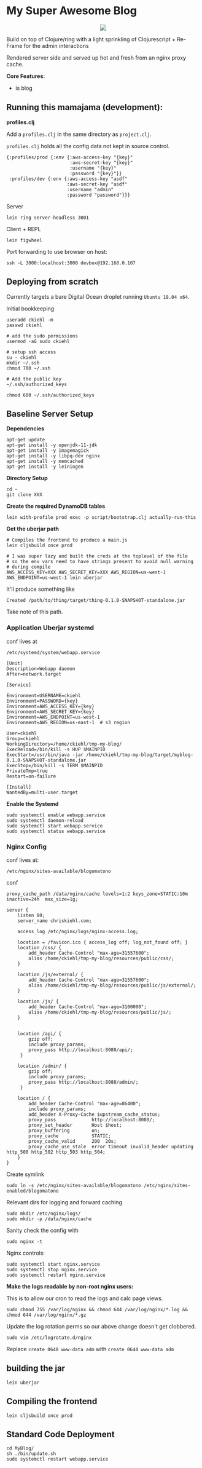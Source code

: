# My Super Awesome Blog

<p align='center'>
 <img src='https://cloud.githubusercontent.com/assets/1408720/7717628/8907ae1e-fe72-11e4-8c40-d21102dc6cdc.jpg'>
</p>

Build on top of Clojure/ring with a light sprinkling of Clojurescript + Re-Frame for the admin interactions 
 
Rendered server side and served up hot and fresh from an nginx proxy cache.  


**Core Features:** 
 
 * is blog 

 
  

## Running this mamajama (development):

**profiles.clj**

Add a `profiles.clj` in the same directory as `project.clj`.

`profiles.clj` holds all the config data not kept in source control. 

```
{:profiles/prod {:env {:aws-access-key "{key}"
                       :aws-secret-key "{key}"
                       :username "{key}"
                       :password "{key}"}}
 :profiles/dev {:env {:aws-access-key "asdf"
                      :aws-secret-key "asdf"
                      :username "admin"
                      :password "password"}}}
```


Server 

```lein ring server-headless 3001```


Client + REPL 

```lein figwheel```

Port forwarding to use browser on host:
 
```
ssh -L 3000:localhost:3000 devbox@192.168.0.107
```



## Deploying from scratch 
 
Currently targets a bare Digital Ocean droplet running `Ubuntu 18.04 x64`.  

 


Initial bookkeeping

```
useradd ckiehl -m 
passwd ckiehl 

# add the sudo permissions 
usermod -aG sudo ckiehl

# setup ssh access 
su - ckiehl 
mkdir ~/.ssh 
chmod 700 ~/.ssh

# Add the public key
~/.ssh/authorized_keys

chmod 600 ~/.ssh/authorized_keys
```

## Baseline Server Setup


**Dependencies**
 
```
apt-get update
apt-get install -y openjdk-11-jdk
apt-get install -y imagemagick
apt-get install -y libpq-dev nginx
apt-get install -y memcached
apt-get install -y leiningen
```
 
**Directory Setup**

```
cd ~
git clone XXX
```

**Create the required DynamoDB tables**

```
lein with-profile prod exec -p script/bootstrap.clj actually-run-this
```



**Get the uberjar path**

```
# Compiles the frontend to produce a main.js
lein cljsbuild once prod

# I was super lazy and built the creds at the toplevel of the file 
# so the env vars need to have strings present to avoid null warning 
# during compile  
AWS_ACCESS_KEY=XXX AWS_SECRET_KEY=XXX AWS_REGION=us-west-1 AWS_ENDPOINT=us-west-1 lein uberjar
```

It'll produce something like 

```
Created /path/to/thing/target/thing-0.1.0-SNAPSHOT-standalone.jar
```

Take note of this path. 
 

### Application Uberjar systemd
 
conf lives at

```
/etc/systemd/system/webapp.service
```


```
[Unit]
Description=Webapp daemon
After=network.target

[Service]

Environment=USERNAME=ckiehl
Environment=PASSWORD={key}
Environment=AWS_ACCESS_KEY={key}
Environment=AWS_SECRET_KEY={key}
Environment=AWS_ENDPOINT=us-west-1
Environment=AWS_REGION=us-east-1  # s3 region

User=ckiehl
Group=ckiehl
WorkingDirectory=/home/ckiehl/tmp-my-blog/
ExecReload=/bin/kill -s HUP $MAINPID
ExecStart=/usr/bin/java -jar /home/ckiehl/tmp-my-blog/target/myblog-0.1.0-SNAPSHOT-standalone.jar
ExecStop=/bin/kill -s TERM $MAINPID
PrivateTmp=true
Restart=on-failure

[Install]
WantedBy=multi-user.target

```

**Enable the Systemd**

```
sudo systemctl enable webapp.service
sudo systemctl daemon-reload 
sudo systemctl start webapp.service
sudo systemctl status webapp.service
```

### Nginx Config


conf lives at:

```/etc/nginx/sites-available/blogomatono```

conf 

```
proxy_cache_path /data/nginx/cache levels=1:2 keys_zone=STATIC:10m  inactive=24h  max_size=1g;

server {
    listen 80;
    server_name chriskiehl.com;

    access_log /etc/nginx/logs/nginx-access.log;

    location = /favicon.ico { access_log off; log_not_found off; }
    location /css/ {
        add_header Cache-Control "max-age=31557600";
        alias /home/ckiehl/tmp-my-blog/resources/public/css/;
    }

    location /js/external/ {
        add_header Cache-Control "max-age=31557600";
        alias /home/ckiehl/tmp-my-blog/resources/public/js/external/;
    }

    location /js/ {
        add_header Cache-Control "max-age=3100000";
        alias /home/ckiehl/tmp-my-blog/resources/public/js/;
    }


    location /api/ {
        gzip off;
        include proxy_params;
        proxy_pass http://localhost:8080/api/;
     }

    location /admin/ {
        gzip off;
        include proxy_params;
        proxy_pass http://localhost:8080/admin/;
     }

    location / {
        add_header Cache-Control "max-age=86400";
        include proxy_params;
        add_header X-Proxy-Cache $upstream_cache_status;
        proxy_pass             http://localhost:8080/;
        proxy_set_header       Host $host;
        proxy_buffering        on;
        proxy_cache            STATIC;
        proxy_cache_valid      200  20s;
        proxy_cache_use_stale  error timeout invalid_header updating http_500 http_502 http_503 http_504;
    }
}
```


Create symlink

```
sudo ln -s /etc/nginx/sites-available/blogomatono /etc/nginx/sites-enabled/blogomatono
```


Relevant dirs for logging and forward caching 

```
sudo mkdir /etc/nginx/logs/
sudo mkdir -p /data/nginx/cache
```

Sanity check the config with 

```
sudo nginx -t
```

Nginx controls:

```
sudo systemctl start nginx.service
sudo systemctl stop nginx.service
sudo systemctl restart nginx.service
```

**Make the logs readable by non-root nginx users:**


This is to allow our cron to read the logs and calc page views. 

```
sudo chmod 755 /var/log/nginx && chmod 644 /var/log/nginx/*.log && chmod 644 /var/log/nginx/*.gz
```

Update the log rotation perms so our above change doesn't get clobbered.  

```
sudo vim /etc/logrotate.d/nginx
```

Replace `create 0640 www-data adm` with `create 0644 www-data adm`




## building the jar 

```
lein uberjar
```

## Compiling the frontend 

```
lein cljsbuild once prod
```


## Standard Code Deployment
 
```
cd MyBlog/
sh ./bin/update.sh
sudo systemctl restart webapp.service
```



